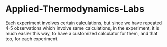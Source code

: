# Applied-Thermodynamics-Labs
Each experiment involves certain calculations, but since we have repeated 4-5 observations which involve same calculations, in the experiment, it is much easier this way, to have a customized calculator for them, and that too, for each experiment. 
